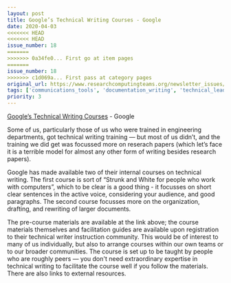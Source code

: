 ```yaml
---
layout: post
title: Google’s Technical Writing Courses - Google
date: 2020-04-03
<<<<<<< HEAD
<<<<<<< HEAD
issue_number: 18
=======
>>>>>>> 0a34fe0... First go at item pages
=======
issue_number: 18
>>>>>>> c1d069a... First pass at category pages
original_url: https://www.researchcomputingteams.org/newsletter_issues/0018
tags: ['communications_tools', 'documentation_writing', 'technical_leadership', 'learning_materials']
priority: 3
---
```


<!-- markdownlint-disable MD033 -->
<!-- markdownlint-disable MD041 -->
<!-- markdownlint-disable MD049 -->

[Google’s Technical Writing Courses](https://developers.google.com/tech-writing?mc_cid=57aaeff7d7&mc_eid=568dbe9359) - Google

Some of us, particularly those of us who were trained in engineering departments, got technical writing training — but most of us didn’t, and the training we did get was focussed more on reserach papers (which let’s face it is a terrible model for almost any other form of writing besides research papers).

Google has made available two of their internal courses on technical writing.  The first course is sort of “Strunk and White for people who work with computers”, which to be clear is a good thing - it focusses on short clear sentences in the active voice, considering your audience, and good paragraphs.   The second course focusses more on the organization, drafting, and rewriting of larger documents.

The pre-course materials are available at the link above; the course materials themselves and facilitation guides are available upon registration to their technical writer instruction community.  This would be of interest to many of us individually, but also to arrange courses within our own teams or to our broader communities.  The course is set up to be taught by people who are roughly peers — you don't need extraordinary expertise in technical writing to facilitate the course well if you follow the materials.   There are also links to external resources.

